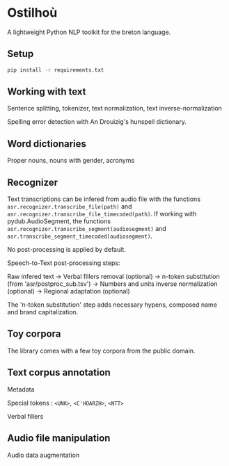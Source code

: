 # Ostilhoù

A lightweight Python NLP toolkit for the breton language.

## Setup

```sh
pip install -r requirements.txt
```

## Working with text

Sentence splitting, tokenizer, text normalization, text inverse-normalization

Spelling error detection with An Drouizig's hunspell dictionary.

## Word dictionaries

Proper nouns, nouns with gender, acronyms

## Recognizer

Text transcriptions can be infered from audio file with the functions `asr.recognizer.transcribe_file(path)` and  `asr.recognizer.transcribe_file_timecoded(path)`.
If working with pydub.AudioSegment, the functions `asr.recognizer.transcribe_segment(audiosegment)` and `asr.transcribe_segment_timecoded(audiosegment)`.

No post-processing is applied by default.

Speech-to-Text post-processing steps:

Raw infered text
  -> Verbal fillers removal (optional)
  -> n-token substitution (from 'asr/postproc_sub.tsv')
  -> Numbers and units inverse normalization (optional)
  -> Regional adaptation (optional)

The 'n-token substitution' step adds necessary hypens, composed name and brand capitalization.

## Toy corpora

The library comes with a few toy corpora from the public domain.

## Text corpus annotation

Metadata

Special tokens :
`<UNK>`, `<C'HOARZH>`, `<NTT>`

Verbal fillers

## Audio file manipulation

Audio data augmentation
